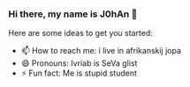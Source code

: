 ### Hi there, my name is J0hAn 👋

Here are some ideas to get you started:

- 📫 How to reach me: i live in afrikanskij jopa
- 😄 Pronouns: Ivriab is SeVa glist
- ⚡ Fun fact: Me is stupid student

